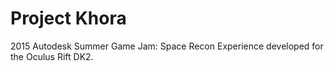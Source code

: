 # Project Khora
2015 Autodesk Summer Game Jam: Space Recon Experience developed for the Oculus Rift DK2.

